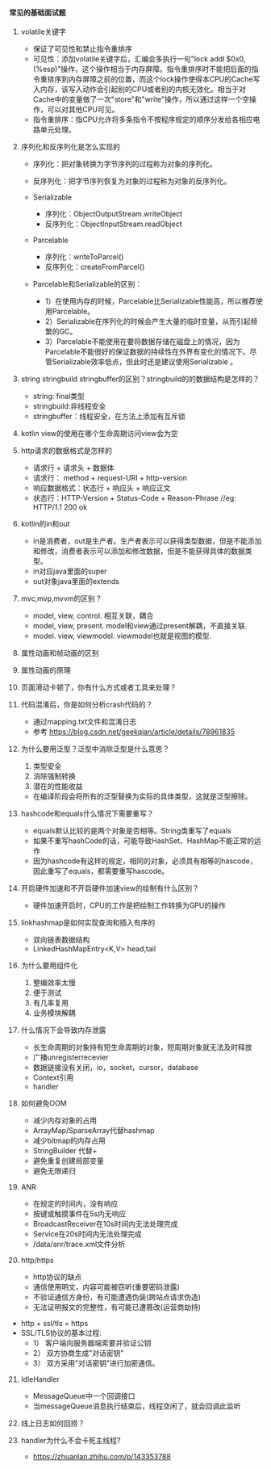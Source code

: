#### 常见的基础面试题

1. volatile关键字
   * 保证了可见性和禁止指令重排序
   * 可见性：添加volatile关键字后，汇编会多执行一句"lock addl $0x0, (%esp)"操作，这个操作相当于内存屏障。指令重排序时不能把后面的指令重排序到内存屏障之前的位置，而这个lock操作使得本CPU的Cache写入内存，该写入动作会引起别的CPU或者别的内核无效化。相当于对Cache中的变量做了一次"store"和"write"操作，所以通过这样一个空操作，可以对其他CPU可见。
   * 指令重排序：指CPU允许将多条指令不按程序规定的顺序分发给各相应电路单元处理。

2. 序列化和反序列化是怎么实现的
   * 序列化：把对象转换为字节序列的过程称为对象的序列化。
   * 反序列化：把字节序列恢复为对象的过程称为对象的反序列化。
   * Serializable
     * 序列化：ObjectOutputStream.writeObject
     * 反序列化：ObjectInputStream.readObject
   * Parcelable
     * 序列化：writeToParcel()
     * 反序列化：createFromParcel()

   * Parcelable和Serializable的区别：
     * 1）在使用内存的时候，Parcelable比Serializable性能高，所以推荐使用Parcelable。
     * 2）Serializable在序列化的时候会产生大量的临时变量，从而引起频繁的GC。
     * 3）Parcelable不能使用在要将数据存储在磁盘上的情况，因为Parcelable不能很好的保证数据的持续性在外界有变化的情况下。尽管Serializable效率低点，但此时还是建议使用Serializable 。

3. string stringbuild stringbuffer的区别？stringbuild的的数据结构是怎样的？
   * string: final类型
   * stringbuild:非线程安全
   * stringbuffer：线程安全，在方法上添加有互斥锁

4. kotlin view的使用在哪个生命周期访问view会为空
  

5. http请求的数据格式是怎样的
   * 请求行 + 请求头 + 数据体
   * 请求行： method + request-URI + http-version
   * 响应数据格式：状态行 + 响应头 + 响应正文
   * 状态行：HTTP-Version + Status-Code + Reason-Phrase //eg: HTTP/1.1 200 ok

6. kotlin的in和out
   * in是消费者，out是生产者。生产者表示可以获得类型数据，但是不能添加和修改，消费者表示可以添加和修改数据，但是不能获得具体的数据类型。
   * in对应java里面的super
   * out对象java里面的extends

7. mvc,mvp,mvvm的区别？
   * model, view, control. 相互关联，耦合
   * model, view, present. model和view通过present解耦，不直接关联.
   * model. view, viewmodel. viewmodel也就是视图的模型.

8. 属性动画和帧动画的区别
9.  属性动画的原理
10. ‌页面滑动卡顿了，你有什么方式或者工具来处理？


11. ‌代码混淆后，你是如何分析crash代码的？
    * 通过mapping.txt文件和混淆日志
    * 参考 https://blog.csdn.net/geekqian/article/details/78961835

12. ‌为什么要用泛型？泛型中消除泛型是什么意思？
    1. 类型安全
    2. 消除强制转换
    3. 潜在的性能收益
    *  在编译阶段会将所有的泛型替换为实际的具体类型，这就是泛型擦除。

13. ‌hashcode和equals什么情况下需要重写？
    * equals默认比较的是两个对象是否相等。String类重写了equals
    * 如果不重写hashCode的话，可能导致HashSet、HashMap不能正常的运作
    * 因为hashcode有这样的规定，相同的对象，必须具有相等的hascode，因此重写了equals，都需要重写hascode。

14. 开启硬件加速和不开启硬件加速view的绘制有什么区别？
    * 硬件加速开启时，CPU的工作是把绘制工作转换为GPU的操作

15. linkhashmap是如何实现查询和插入有序的
    * 双向链表数据结构
    * LinkedHashMapEntry<K,V> head,tail

16. 为什么要用组件化
    1. 整编效率太慢
    2. 便于测试
    3. 有几率复用
    4. 业务模块解耦

17. 什么情况下会导致内存泄露
    * 长生命周期的对象持有短生命周期的对象，短周期对象就无法及时释放
    * 广播unregisterrecevier
    * 数据链接没有关闭，io，socket，cursor，database
    * Context引用
    * handler

18. 如何避免OOM
    * 减少内存对象的占用
    * ArrayMap/SparseArray代替hashmap
    * 减少bitmap的内存占用
    * StringBuilder 代替+
    * 避免重复创建局部变量
    * 避免无限递归

19. ANR
    * 在规定的时间内，没有响应
    * 按键或触摸事件在5s内无响应
    * BroadcastReceiver在10s时间内无法处理完成
    * Service在20s时间内无法处理完成
    * /data/anr/trace.xml文件分析

20. http/https
    * http协议的缺点
    * 通信使用明文，内容可能被窃听(重要密码泄露)
    * 不验证通信方身份，有可能遭遇伪装(跨站点请求伪造)
    * 无法证明报文的完整性，有可能已遭篡改(运营商劫持)
  * http + ssl/tls = https 
  * SSL/TLS协议的基本过程: 
    * 1） 客户端向服务器端索要并验证公钥
    * 2） 双方协商生成"对话密钥"
    * 3） 双方采用"对话密钥"进行加密通信。

21. IdleHandler
    * MessageQueue中一个回调接口
    * 当messageQueue消息执行结束后，线程空闲了，就会回调此监听

22. 线上日志如何回捞？

23. handler为什么不会卡死主线程?
    * https://zhuanlan.zhihu.com/p/143353788
